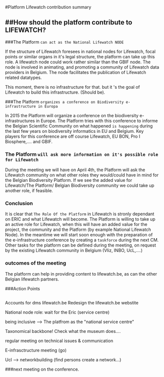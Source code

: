 #Platform Lifewatch contribution summary

##How should the platform contribute to LIFEWATCH?
-----
###The Platform  `can act as the National Lifewatch NODE`

If the structure of Lifewatch foresees in national nodes for Lifewatch, focal points or similar organs in it's legal structure, the platform can take up this role. A lifewatch node could work rather similar than the GBIF node. The node is involved in animating, and promoting a community of Lifewatch data providers in Belgium. The node facilitates the publication of Lifewatch related datatypes.

This moment, there is no infrastructure for that. but it 's the goal of Lifewatch to build this infrastructure. (Should be).

###The Platform  `organizes a conference on Biodiversity e-infrastructure in Europa`

In 2015 the Platform will organize a conference on the biodiversity e-infrastructures in Europe. The Platform tries with this conference to informe the Belgian Scientific Community on what happened `is happening`  during the last few years on biodiversity informatics in EU and Belgium. Key players for this conference are off course Lifewatch, EU BON, Pro I Biosphere,.... and GBIF.


### The Platform `will ask more information on it's possible role for Lifewatch`

During the meeting we will have on April 4th, the Platform will ask the Lifewatch community on what other roles they would/could have in mind for the Belgian Biodiversity Platform. If we see the added value for Lifewatch/The Platform/ Belgian Biodiversity community we could take up another role, if feasible.  

  
### Conclusion

It is clear that `The Role Of the Platform` in Lifewatch is stronly dependant on ERIC and what Lifewatch will become. The Platform is willing to take up an active role for Lifewatch, when this will have an added value for the project, the community and the Platform (by example National Lifewatch Node). In the meantime we will start soon enough with the preparation of the e-infrastructure conference by creating a `taskforce` during the next CM. Other tasks for the platform can be defined during the meeting, on request by the existing Lifewatch community in Belgium (Vliz, INBO, UcL,....)

### outcomes of the meeting

The platform can help in providing content to lifewatch.be, as can the other Belgian lifewatch partners.


###Action Points

##

Accounts for dms lifewatch.be
Redesign the lifewatch.be webstite

National node role: wait for the Eric (service centre)

being inclusive --> 
The platfrom as the "national service centre"

Taxonomical backbone! Check what the museum does....

regular meeting on technical issues & communication

E-infrasctructure meeting (go)

Ucl --> networkbuilding (find persons create a network...)

###next meeting on the conference.

	
